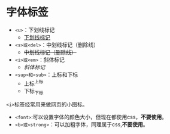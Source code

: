 # 字体标签  

- `<u>`：下划线标记
  - <u>下划线标记</u>
- `<s>或<del>`：中划线标记（删除线）
  - <s>中划线标记（删除线）</s>
- `<i>或<em>`：斜体标记
  - <i>斜体标记</i>
- `<sup>和<sub>`：上标和下标
  - 上标<sup>上标</sup>
  - 下标<sub>下标</sub>

`<i>`标签经常用来做网页的小图标。

- `<font>`:可以设置字体的颜色大小，但现在都使用css，**不要使用**。
- `<b>或<strong>`：可以加粗字体，同理属于css,**不要使用**。
